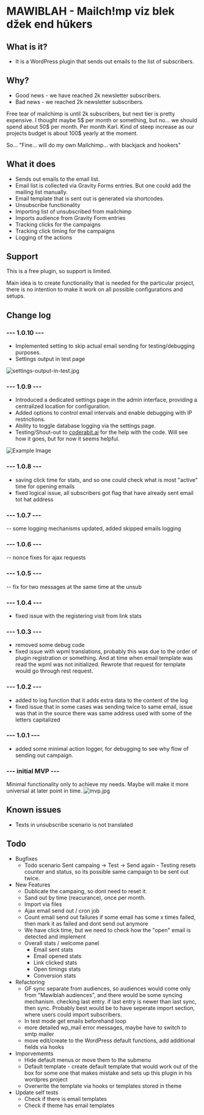 # MAWIBLAH - Mailch!mp viz blek džek end hūkers
  
## What is it?
- It is a WordPress plugin that sends out emails to the list of subscribers.

## Why?
- Good news - we have reached 2k newsletter subscribers.
- Bad news - we reached 2k newsletter subscribers.

Free tear of mailchimp is until 2k subscribers, but next tier is pretty expensive.
I thought maybe 5$ per month or something, but no... we should spend about 50$ per month. Per month Karl.
Kind of steep increase as our projects budget  is about 100$ yearly at the moment.

So... "Fine... will do my own Mailchimp... with blackjack and hookers"

## What it does
- Sends out emails to the email list.
- Email list is collected via Gravity Forms entries. But one could add the mailing list manually.
- Email template that is sent out is generated via shortcodes.
- Unsubscribe functionality
- Importing list of unsubscribed from mailchimp
- Imports audience from Gravity Form entries
- Tracking clicks for the campaigns
- Tracking click timing for the campaigns
- Logging of the actions 

## Support
This is a free plugin, so support is limited.

Main idea is to create functionality that is needed for the particular project, there is no intention to make it work
on all possible configurations and setups.

## Change log

### --- 1.0.10 ---
- Implemented setting to skip actual email sending for testing/debugging purposes.
- Settings output in test page

![settings-output-in-test.jpg](readme-assets/settings-output-in-test.jpg)

### --- 1.0.9 ---
- Introduced a dedicated settings page in the admin interface, providing a centralized location for configuration.
- Added options to control email intervals and enable debugging with IP restrictions.
- Ability to toggle database logging via the settings page.
- Testing/Shout-out to [coderabit.ai](https://coderabit.ai) for the help with the code. Will see how it goes, but for now it seems helpful.
  
![Example Image](readme-assets/settings.jpg)

### --- 1.0.8 ---
- saving click time for stats, and so one could check what is most "active" time for opening emails
- fixed logical issue, all subscribers got flag that have already sent email tot hat address

### --- 1.0.7 ---
-- some logging mechanisms updated, added skipped emails logging

### --- 1.0.6 ---
-- nonce fixes for ajax requests

### --- 1.0.5 ---
-- fix for two messages at the same time at the unsub

### --- 1.0.4 ---
- fixed issue with the registering visit from link stats

### --- 1.0.3 ---
- removed some debug code 
- fixed issue with wpml translations, probably this was due to the order of plugin registration or something. And at time
when email template was read the wpml was not initialized. Rewrote that request for template would go through rest request. 

### --- 1.0.2 ---
- added to log function that it adds extra data to the content of the log
- fixed issue that in some cases was sending twice to same email, issue was that in the source there was same address 
used  with some of the letters capitalized

### --- 1.0.1 ---
- added some minimal action logger, for debugging to see why flow of sending out campaign.

### --- initial MVP ---
Minimal functionality only to achieve my needs. Maybe will make it more universal at later point in time.
![mvp.jpg](readme-assets/mvp.jpg)

## Known issues
- Texts in unsubscribe scenario is not translated

## Todo
- Bugfixes
  - Todo scenario Sent campaing -> Test -> Send again - Testing resets counter and status, so its possible same campaign to be sent out twice.
- New Features
  - Dublicate the campaing, so dont need to reset it.
  - Sand out by time (reacurance), once per month.
  - Import via files
  - Ajax email send out / cron job
  - Count email send out failures if some email has some x times failed, then mark it as failed and dont send out anymore
  - We have click time, but we need to check how the "open" email is detected and implement
  - Overall stats / welcome panel
    - Email sent stats
    - Email opened stats
    - Link clicked stats
    - Open timings stats
    - Conversion stats
- Refactoring
  - GF sync separate from audiences, so audiences would come only from "Mawiblah audiences", 
  and there would be some syncing mechanism. checking last entry. if last entry is newer than last sync, then sync. Probably best would be to have seperate import section, where users could import subscribers.
  - In test mode  get emails beforehand loop
  - more detailed wp_mail error messages, maybe have to switch to smtp mailer
  - move edit/create to the WordPress default functions, add  additional fields via hooks
- Imporvememts
  - Hide default menus or move them to the submenu
  - Default template - create default template that would work out of the box for some one that makes mistake and sets up this plugin in his wordpres project
  - Overwrite the template via hooks or templates stored in theme
- Update self tests
  - Check if there is email templates
  - Check if theme has email templates


  

